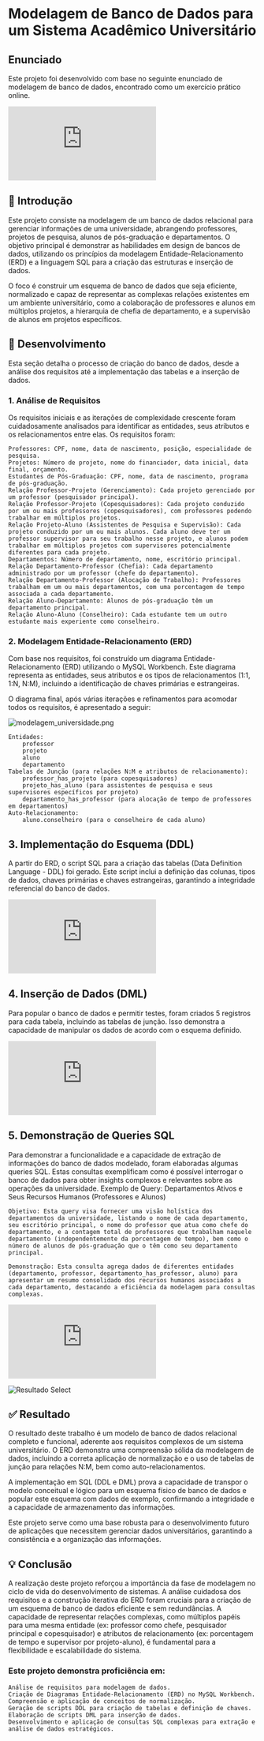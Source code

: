 # Modelagem de Banco de Dados para um Sistema Acadêmico Universitário

## Enunciado 
Este projeto foi desenvolvido com base no seguinte enunciado de modelagem de banco de dados, encontrado como um exercício prático online.

![Enunciado do erxerício](https://github.com/andreborile/modelagem-banco-dados/blob/main/src/exercicio_modelagem.pdf)

## 📝 Introdução

Este projeto consiste na modelagem de um banco de dados relacional para gerenciar informações de uma universidade, abrangendo professores, projetos de pesquisa, alunos de pós-graduação e departamentos. O objetivo principal é demonstrar as habilidades em design de bancos de dados, utilizando os princípios da modelagem Entidade-Relacionamento (ERD) e a linguagem SQL para a criação das estruturas e inserção de dados.

O foco é construir um esquema de banco de dados que seja eficiente, normalizado e capaz de representar as complexas relações existentes em um ambiente universitário, como a colaboração de professores e alunos em múltiplos projetos, a hierarquia de chefia de departamento, e a supervisão de alunos em projetos específicos.

## 🚀 Desenvolvimento

Esta seção detalha o processo de criação do banco de dados, desde a análise dos requisitos até a implementação das tabelas e a inserção de dados.

### 1. Análise de Requisitos

Os requisitos iniciais e as iterações de complexidade crescente foram cuidadosamente analisados para identificar as entidades, seus atributos e os relacionamentos entre elas. Os requisitos foram:

    Professores: CPF, nome, data de nascimento, posição, especialidade de pesquisa.
    Projetos: Número de projeto, nome do financiador, data inicial, data final, orçamento.
    Estudantes de Pós-Graduação: CPF, nome, data de nascimento, programa de pós-graduação.
    Relação Professor-Projeto (Gerenciamento): Cada projeto gerenciado por um professor (pesquisador principal).
    Relação Professor-Projeto (Copesquisadores): Cada projeto conduzido por um ou mais professores (copesquisadores), com professores podendo trabalhar em múltiplos projetos.
    Relação Projeto-Aluno (Assistentes de Pesquisa e Supervisão): Cada projeto conduzido por um ou mais alunos. Cada aluno deve ter um professor supervisor para seu trabalho nesse projeto, e alunos podem trabalhar em múltiplos projetos com supervisores potencialmente diferentes para cada projeto.
    Departamentos: Número de departamento, nome, escritório principal.
    Relação Departamento-Professor (Chefia): Cada departamento administrado por um professor (chefe do departamento).
    Relação Departamento-Professor (Alocação de Trabalho): Professores trabalham em um ou mais departamentos, com uma porcentagem de tempo associada a cada departamento.
    Relação Aluno-Departamento: Alunos de pós-graduação têm um departamento principal.
    Relação Aluno-Aluno (Conselheiro): Cada estudante tem um outro estudante mais experiente como conselheiro.

### 2. Modelagem Entidade-Relacionamento (ERD)

Com base nos requisitos, foi construído um diagrama Entidade-Relacionamento (ERD) utilizando o MySQL Workbench. Este diagrama representa as entidades, seus atributos e os tipos de relacionamentos (1:1, 1:N, N:M), incluindo a identificação de chaves primárias e estrangeiras.

O diagrama final, após várias iterações e refinamentos para acomodar todos os requisitos, é apresentado a seguir:

![modelagem_universidade.png](https://github.com/andreborile/modelagem-banco-dados/blob/main/img/der_universidade.png)

    Entidades:
        professor
        projeto
        aluno
        departamento
    Tabelas de Junção (para relações N:M e atributos de relacionamento):
        professor_has_projeto (para copesquisadores)
        projeto_has_aluno (para assistentes de pesquisa e seus supervisores específicos por projeto)
        departamento_has_professor (para alocação de tempo de professores em departamentos)
    Auto-Relacionamento:
        aluno.conselheiro (para o conselheiro de cada aluno)
        
## 3. Implementação do Esquema (DDL)

A partir do ERD, o script SQL para a criação das tabelas (Data Definition Language - DDL) foi gerado. Este script inclui a definição das colunas, tipos de dados, chaves primárias e chaves estrangeiras, garantindo a integridade referencial do banco de dados.

![Arquivo DDL](https://github.com/andreborile/modelagem-banco-dados/blob/main/src/ddl.sql)

## 4. Inserção de Dados (DML)

Para popular o banco de dados e permitir testes, foram criados 5 registros para cada tabela, incluindo as tabelas de junção. Isso demonstra a capacidade de manipular os dados de acordo com o esquema definido.

![Arquivo DML](https://github.com/andreborile/modelagem-banco-dados/blob/main/src/dml.sql)

## 5. Demonstração de Queries SQL

Para demonstrar a funcionalidade e a capacidade de extração de informações do banco de dados modelado, foram elaboradas algumas queries SQL. Estas consultas exemplificam como é possível interrogar o banco de dados para obter insights complexos e relevantes sobre as operações da universidade.
Exemplo de Query: Departamentos Ativos e Seus Recursos Humanos (Professores e Alunos)

    Objetivo: Esta query visa fornecer uma visão holística dos departamentos da universidade, listando o nome de cada departamento, seu escritório principal, o nome do professor que atua como chefe do departamento, e a contagem total de professores que trabalham naquele departamento (independentemente da porcentagem de tempo), bem como o número de alunos de pós-graduação que o têm como seu departamento principal.

    Demonstração: Esta consulta agrega dados de diferentes entidades (departamento, professor, departamento_has_professor, aluno) para apresentar um resumo consolidado dos recursos humanos associados a cada departamento, destacando a eficiência da modelagem para consultas complexas.

![Query Select](https://github.com/andreborile/modelagem-banco-dados/blob/main/src/select.sql)

![Resultado Select](https://github.com/andreborile/modelagem-banco-dados/blob/main/img/select.png)

## ✅ Resultado

O resultado deste trabalho é um modelo de banco de dados relacional completo e funcional, aderente aos requisitos complexos de um sistema universitário. O ERD demonstra uma compreensão sólida da modelagem de dados, incluindo a correta aplicação de normalização e o uso de tabelas de junção para relações N:M, bem como auto-relacionamentos.

A implementação em SQL (DDL e DML) prova a capacidade de transpor o modelo conceitual e lógico para um esquema físico de banco de dados e popular este esquema com dados de exemplo, confirmando a integridade e a capacidade de armazenamento das informações.

Este projeto serve como uma base robusta para o desenvolvimento futuro de aplicações que necessitem gerenciar dados universitários, garantindo a consistência e a organização das informações.

## 💡 Conclusão

A realização deste projeto reforçou a importância da fase de modelagem no ciclo de vida do desenvolvimento de sistemas. A análise cuidadosa dos requisitos e a construção iterativa do ERD foram cruciais para a criação de um esquema de banco de dados eficiente e sem redundâncias. A capacidade de representar relações complexas, como múltiplos papéis para uma mesma entidade (ex: professor como chefe, pesquisador principal e copesquisador) e atributos de relacionamento (ex: porcentagem de tempo e supervisor por projeto-aluno), é fundamental para a flexibilidade e escalabilidade do sistema.

### Este projeto demonstra proficiência em:

    Análise de requisitos para modelagem de dados.
    Criação de Diagramas Entidade-Relacionamento (ERD) no MySQL Workbench.
    Compreensão e aplicação de conceitos de normalização.
    Geração de scripts DDL para criação de tabelas e definição de chaves.
    Elaboração de scripts DML para inserção de dados.
    Desenvolvimento e aplicação de consultas SQL complexas para extração e análise de dados estratégicos.

